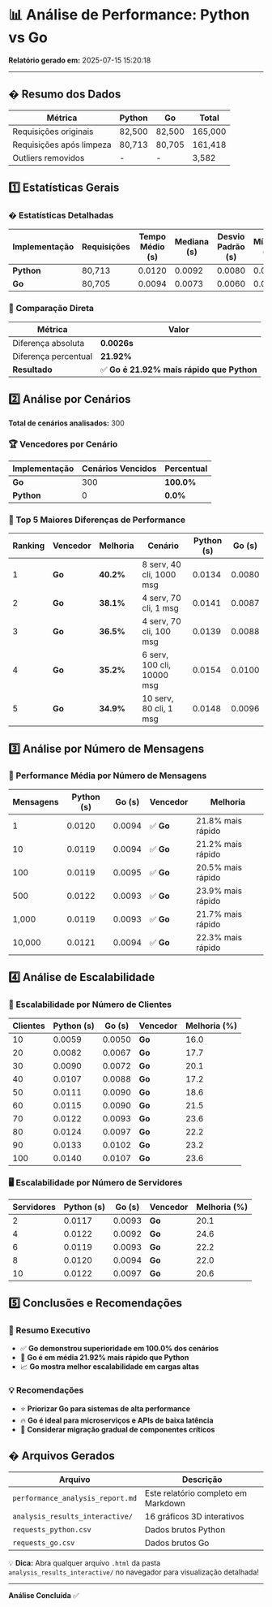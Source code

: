 # 📊 Análise de Performance: Python vs Go

**Relatório gerado em:** 2025-07-15 15:20:18

---
## � Resumo dos Dados

| Métrica | Python | Go | Total |
|---------|--------|----|----|
| Requisições originais | 82,500 | 82,500 | 165,000 |
| Requisições após limpeza | 80,713 | 80,705 | 161,418 |
| Outliers removidos | - | - | 3,582 |

## 1️⃣ Estatísticas Gerais

### � Estatísticas Detalhadas

| Implementação | Requisições | Tempo Médio (s) | Mediana (s) | Desvio Padrão (s) | Mínimo (s) | Máximo (s) |
|---------------|-------------|-----------------|-------------|------------------|------------|------------|
| **Python** | 80,713 | 0.0120 | 0.0092 | 0.0080 | 0.0035 | 0.0776 |
| **Go** | 80,705 | 0.0094 | 0.0073 | 0.0060 | 0.0030 | 0.0588 |

### 🎯 Comparação Direta

| Métrica | Valor |
|---------|-------|
| Diferença absoluta | **0.0026s** |
| Diferença percentual | **21.92%** |
| **Resultado** | ✅ **Go é 21.92% mais rápido que Python** |

## 2️⃣ Análise por Cenários

**Total de cenários analisados:** 300

### 🏆 Vencedores por Cenário

| Implementação | Cenários Vencidos | Percentual |
|---------------|-------------------|------------|
| **Go** | 300 | **100.0%** |
| **Python** | 0 | **0.0%** |

### 🚀 Top 5 Maiores Diferenças de Performance

| Ranking | Vencedor | Melhoria | Cenário | Python (s) | Go (s) |
|---------|----------|----------|---------|------------|--------|
| 1 | **Go** | **40.2%** | 8 serv, 40 cli, 1000 msg | 0.0134 | 0.0080 |
| 2 | **Go** | **38.1%** | 4 serv, 70 cli, 1 msg | 0.0141 | 0.0087 |
| 3 | **Go** | **36.5%** | 4 serv, 70 cli, 100 msg | 0.0139 | 0.0088 |
| 4 | **Go** | **35.2%** | 6 serv, 100 cli, 10000 msg | 0.0154 | 0.0100 |
| 5 | **Go** | **34.9%** | 10 serv, 80 cli, 1 msg | 0.0148 | 0.0096 |

## 3️⃣ Análise por Número de Mensagens

### 📨 Performance Média por Número de Mensagens

| Mensagens | Python (s) | Go (s) | Vencedor | Melhoria |
|-----------|------------|--------|----------|----------|
| 1 | 0.0120 | 0.0094 | ✅ **Go** | 21.8% mais rápido |
| 10 | 0.0119 | 0.0094 | ✅ **Go** | 21.2% mais rápido |
| 100 | 0.0119 | 0.0095 | ✅ **Go** | 20.5% mais rápido |
| 500 | 0.0122 | 0.0093 | ✅ **Go** | 23.9% mais rápido |
| 1,000 | 0.0119 | 0.0093 | ✅ **Go** | 21.7% mais rápido |
| 10,000 | 0.0121 | 0.0094 | ✅ **Go** | 22.3% mais rápido |

## 4️⃣ Análise de Escalabilidade

### 👥 Escalabilidade por Número de Clientes

| Clientes | Python (s) | Go (s) | Vencedor | Melhoria (%) |
|----------|------------|--------|----------|--------------|
| 10 | 0.0059 | 0.0050 | **Go** | 16.0 |
| 20 | 0.0082 | 0.0067 | **Go** | 17.7 |
| 30 | 0.0090 | 0.0072 | **Go** | 20.1 |
| 40 | 0.0107 | 0.0088 | **Go** | 17.2 |
| 50 | 0.0111 | 0.0090 | **Go** | 18.6 |
| 60 | 0.0115 | 0.0090 | **Go** | 21.5 |
| 70 | 0.0122 | 0.0093 | **Go** | 23.6 |
| 80 | 0.0124 | 0.0097 | **Go** | 22.2 |
| 90 | 0.0133 | 0.0102 | **Go** | 23.2 |
| 100 | 0.0140 | 0.0107 | **Go** | 23.6 |

### 🖥️ Escalabilidade por Número de Servidores

| Servidores | Python (s) | Go (s) | Vencedor | Melhoria (%) |
|------------|------------|--------|----------|--------------|
| 2 | 0.0117 | 0.0093 | **Go** | 20.1 |
| 4 | 0.0122 | 0.0092 | **Go** | 24.6 |
| 6 | 0.0119 | 0.0093 | **Go** | 22.2 |
| 8 | 0.0120 | 0.0094 | **Go** | 22.0 |
| 10 | 0.0122 | 0.0097 | **Go** | 20.6 |

## 5️⃣ Conclusões e Recomendações

### 🎯 Resumo Executivo

- ✅ **Go demonstrou superioridade em 100.0% dos cenários**
- 🚀 **Go é em média 21.92% mais rápido que Python**
- 📈 **Go mostra melhor escalabilidade em cargas altas**

### 💡 Recomendações

- ⭐ **Priorizar Go para sistemas de alta performance**
- 🔥 **Go é ideal para microserviços e APIs de baixa latência**
- 🔄 **Considerar migração gradual de componentes críticos**

## � Arquivos Gerados

| Arquivo | Descrição |
|---------|-----------|
| `performance_analysis_report.md` | Este relatório completo em Markdown |
| `analysis_results_interactive/` | 16 gráficos 3D interativos |
| `requests_python.csv` | Dados brutos Python |
| `requests_go.csv` | Dados brutos Go |

💡 **Dica:** Abra qualquer arquivo `.html` da pasta `analysis_results_interactive/` no navegador para visualização detalhada!

---
**Análise Concluída** ✅
